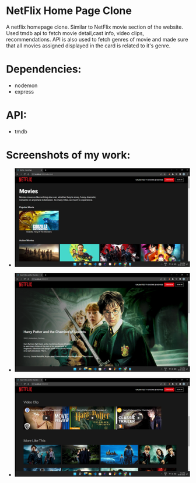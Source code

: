 # NetFlix Home Page Clone

A netflix homepage clone. Similar to NetFlix movie section of the website.
Used tmdb api to fetch movie detail,cast info, video clips, recommendations.
API is also used to fetch genres of movie and made sure that all movies assigned 
displayed in the card is related to it's genre.

# Dependencies:
- nodemon
- express

# API:
- tmdb

# Screenshots of my work:

- ![alt text](https://github.com/sourabh0902/NetFlix-Clone/blob/master/public/img/Screenshot%20(16).png)

- ![alt text](https://github.com/sourabh0902/NetFlix-Clone/blob/master/public/img/Screenshot%20(17).png)

- ![alt text](https://github.com/sourabh0902/NetFlix-Clone/blob/master/public/img/Screenshot%20(18).png)
